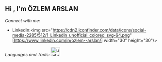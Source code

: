 ## Hi , I'm ÖZLEM ARSLAN

*Connect with me:*
* LinkedIn:<img src="https://cdn2.iconfinder.com/data/icons/social-media-2285/512/1_Linkedin_unofficial_colored_svg-64.png"  [https://www.linkedin.com/in/ozlem--arslan/] width="30" height="30"/>

*Languages and Tools:*
<img src="https://cdn0.iconfinder.com/data/icons/web-social-and-folder-icons/512/Unity_3D.png" alt="unity" width="30" height="30"/>
